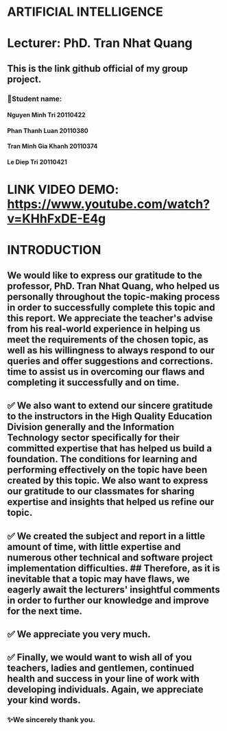 # ARTIFICIAL INTELLIGENCE
# Lecturer: PhD. Tran Nhat Quang
## This is the link github official of my group project.
### :busts_in_silhouette:Student name: 
####       Nguyen Minh Tri 20110422 
####       Phan Thanh Luan 20110380
####       Tran Minh Gia Khanh 20110374
####       Le Diep Tri 20110421
# LINK VIDEO DEMO: https://www.youtube.com/watch?v=KHhFxDE-E4g
# INTRODUCTION
##  We would like to express our gratitude to the professor, PhD. Tran Nhat Quang, who helped us personally throughout the topic-making process in order to successfully complete this topic and this report. We appreciate the teacher's advise from his real-world experience in helping us meet the requirements of the chosen topic, as well as his willingness to always respond to our queries and offer suggestions and corrections. time to assist us in overcoming our flaws and completing it successfully and on time.
## :white_check_mark: We also want to extend our sincere gratitude to the instructors in the High Quality Education Division generally and the Information Technology sector specifically for their committed expertise that has helped us build a foundation. The conditions for learning and performing effectively on the topic have been created by this topic. We also want to express our gratitude to our classmates for sharing expertise and insights that helped us refine our topic.
## :white_check_mark: We created the subject and report in a little amount of time, with little expertise and numerous other technical and software project implementation difficulties. ## Therefore, as it is inevitable that a topic may have flaws, we eagerly await the lecturers' insightful comments in order to further our knowledge and improve for the next time.
## :white_check_mark: We appreciate you very much.
## :white_check_mark: Finally, we would want to wish all of you teachers, ladies and gentlemen, continued health and success in your line of work with developing individuals. Again, we appreciate your kind words.

### :sparkles:We sincerely thank you. 
